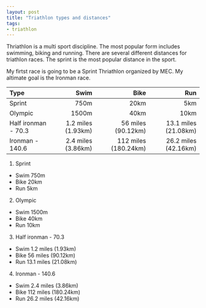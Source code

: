 ```yaml
---
layout: post
title: "Triathlon types and distances"
tags:
- triathlon
---
```


Thriathlon is a multi sport discipline. The most popular form includes swimming, biking and running. 
There are several different distances for triathlon races. The sprint is the most popular distance in the sport.

My firtst race is going to be a Sprint Thriathlon organized by MEC. My altimate goal is the Ironman race.


| Type                | Swim          | Bike  | Run   |
| :--------- |------------:| -----:| -----:|
| Sprint              |     750m| 20km| 5km|
| Olympic             | 1500m | 40km| 10km  |
| Half ironman - 70.3 | 1.2 miles (1.93km) |56 miles (90.12km)    | 13.1 miles (21.08km) |
| Ironman - 140.6     | 2.4 miles (3.86km) | 112 miles (180.24km) | 26.2 miles (42.16km) |

 1. Sprint
  - Swim 750m
  - Bike 20km
  - Run 5km

 2. Olympic
  - Swim 1500m
  - Bike 40km
  - Run 10km

3. Half ironman - 70.3
  - Swim  1.2 miles (1.93km)
  - Bike  56 miles (90.12km)
  - Run   13.1 miles (21.08km)

4. Ironman - 140.6
  - Swim  2.4 miles (3.86km)
  - Bike  112 miles (180.24km)
  - Run   26.2 miles (42.16km)
